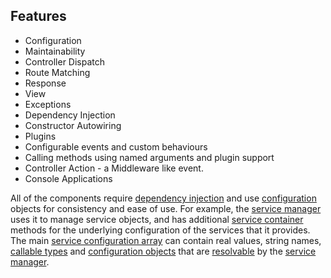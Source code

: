 ## Features
* Configuration
* Maintainability
* Controller Dispatch
* Route Matching
* Response
* View
* Exceptions
* Dependency Injection
* Constructor Autowiring
* Plugins
* Configurable events and custom behaviours
* Calling methods using named arguments and plugin support
* Controller Action - a Middleware like event.
* Console Applications

All of the components require [dependency injection](#dependency-injection) and use [configuration](https://github.com/mvc5/framework/blob/master/src/Config/Configuration.php) objects for consistency and ease of use. For example, the [service manager](https://github.com/mvc5/framework/blob/master/src/Service/Manager/ServiceManager.php) uses it to manage service objects, and has additional [service container](https://github.com/mvc5/framework/blob/master/src/Service/Container/ServiceContainer.php) methods for the underlying configuration of the services that it provides. The main [service configuration array](https://github.com/mvc5/framework/blob/master/config/service.php) can contain real values, string names, [callable types](http://php.net/manual/en/language.types.callable.php) and [configuration objects](https://github.com/mvc5/framework/tree/master/src/Service/Config) that are [resolvable](https://github.com/mvc5/framework/blob/master/src/Service/Resolver/Resolver.php#L323) by the [service manager](https://github.com/mvc5/framework/blob/master/src/Service/Manager/ServiceManager.php).

